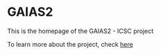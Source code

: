 # GAIAS2

This is the homepage of the GAIAS2 - ICSC project

To learn more about the project, check <a href="https://gaias2-icsc.github.io/about"> here </a>
